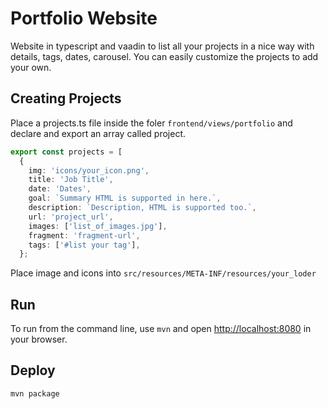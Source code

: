 # Portfolio Website

Website in typescript and vaadin to list all your projects in a nice way with details, tags, dates, carousel.
You can easily customize the projects to add your own.

## Creating Projects

Place a projects.ts file inside the foler `frontend/views/portfolio` and declare and export an array called project.

```typescript
export const projects = [
  {
    img: 'icons/your_icon.png',
    title: 'Job Title',
    date: 'Dates',
    goal: `Summary HTML is supported in here.`,
    description: `Description, HTML is supported too.`,
    url: 'project_url',
    images: ['list_of_images.jpg'],
    fragment: 'fragment-url',
    tags: ['#list your tag'],
  };
```

Place image and icons into `src/resources/META-INF/resources/your_loder`




## Run
To run from the command line, use `mvn` and open [http://localhost:8080](http://localhost:8080) in your browser.

## Deploy 

`mvn package` 
